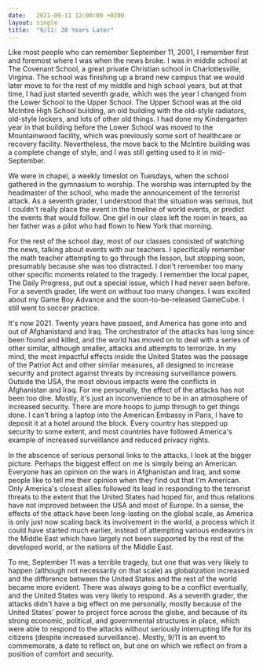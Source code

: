 ```yaml
---
date:   2021-09-11 12:00:00 +0200
layout: single
title:  "9/11: 20 Years Later"
---
```

Like most people who can remember September 11, 2001, I remember first and foremost where I was when the news broke. I was in middle school at The Covenant School, a great private Christian school in Charlottesville, Virginia. The school was finishing up a brand new campus that we would later move to for the rest of my middle and high school years, but at that time, I had just started seventh grade, which was the year I changed from the Lower School to the Upper School. The Upper School was at the old McIntire High School building, an old building with the old-style radiators, old-style lockers, and lots of other old things. I had done my Kindergarten year in that building before the Lower School was moved to the Mountainwood facility, which was previously some sort of healthcare or recovery facility. Nevertheless, the move back to the McIntire building was a complete change of style, and I was still getting used to it in mid-September.

We were in chapel, a weekly timeslot on Tuesdays, when the school gathered in the gymnasium to worship. The worship was interrupted by the headmaster of the school, who made the announcement of the terrorist attack. As a seventh grader, I understood that the situation was serious, but I couldn't really place the event in the timeline of world events, or predict the events that would follow. One girl in our class left the room in tears, as her father was a pilot who had flown to New York that morning.

For the rest of the school day, most of our classes consisted of watching the news, talking about events with our teachers. I specifically remember the math teacher attempting to go through the lesson, but stopping soon, presumably because she was too distracted. I don't remember too many other specific moments related to the tragedy. I remember the local paper, The Daily Progress, put out a special issue, which I had never seen before. For a seventh grader, life went on without too many changes. I was excited about my Game Boy Advance and the soon-to-be-released GameCube. I still went to soccer practice.

It's now 2021. Twenty years have passed, and America has gone into and out of Afghanistand and Iraq. The orchestrator of the attacks has long since been found and killed, and the world has moved on to deal with a series of other similar, although smaller, attacks and attempts to terrorize. In my mind, the most impactful effects inside the United States was the passage of the Patriot Act and other similar measures, all designed to increase security and protect against threats by increasing surveillance powers. Outside the USA, the most obvious impacts were the conflicts in Afghanistan and Iraq. For me personally, the effect of the attacks has not been too dire. Mostly, it's just an inconvenience to be in an atmosphere of increased security. There are more hoops to jump through to get things done. I can't bring a laptop into the American Embassy in Paris, I have to deposit it at a hotel around the block. Every country has stepped up security to some extent, and most countries have followed America's example of increased surveillance and reduced privacy rights.

In the abscence of serious personal links to the attacks, I look at the bigger picture. Perhaps the biggest effect on me is simply being an American. Everyone has an opinion on the wars in Afghanistan and Iraq, and some people like to tell me their opinion when they find out that I'm American. Only America's closest allies followed its lead in responding to the terrorist threats to the extent that the United States had hoped for, and thus relations have not improved between the USA and most of Europe. In a sense, the effects of the attack have been long-lasting on the global scale, as America is only just now scaling back its involvement in the world, a process which it could have started much earlier, instead of attempting various endeavors in the Middle East which have largely not been supported by the rest of the developed world, or the nations of the Middle East.

To me, September 11 was a terrible tragedy, but one that was very likely to happen (although not necessarily on that scale) as globalization increased and the difference between the United States and the rest of the world became more evident. There was always going to be a conflict eventually, and the United States was very likely to respond. As a seventh grader, the attacks didn't have a big effect on me personally, mostly because of the United States' power to project force across the globe, and because of its strong economic, political, and governmental structures in place, which were able to respond to the attacks without seriously interrupting life for its citizens (despite increased surveillance). Mostly, 9/11 is an event to commemorate, a date to reflect on, but one on which we reflect on from a position of comfort and security. 